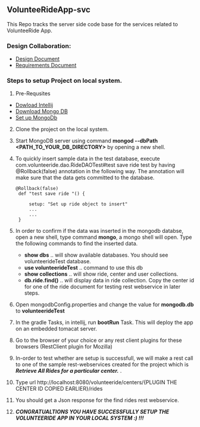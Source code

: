 ## VolunteeRideApp-svc
This Repo tracks the server side code base for the services related to VolunteeRide App.

### Design Collaboration:
* [Design Document](https://drive.google.com/folderview?id=0B_O4LeO9jYKLfm95MjlQeHpBbHZJVGFxM3ZyTEdyamZCMDk2aFplbE16S3IydzRyTm82cHc&usp=sharing)
* [Requirements Document](https://drive.google.com/drive/folders/0B_O4LeO9jYKLfm5VMzVjcTdkQXQyeDY4WjFyUHpKeHRCVi04Wk8wUVEtSG1IemEyTGIzUlk)

### Steps to setup Project on local system.
1. Pre-Requsites
  * [Dowload Intellij](https://www.jetbrains.com/idea/download/)
  * [Download Mongo DB](https://www.mongodb.org/downloads)
  * [Set up MongoDb](http://docs.mongodb.org/manual/installation/)
  
2. Clone the project on the local system. 
3. Start MongoDB server using command **mongod --dbPath <PATH_TO_YOUR_DB_DIRECTORY>** by opening a new shell.
4. To quickly insert sample data in the test database, execute com.volunteeride.dao.RideDAOTest#test save ride test by having  
   @Rollback(false) annotation in the following way. The annotation will make sure that the data gets committed to the database.
   ```
   @Rollback(false)
    def "test save ride "() {

        setup: "Set up ride object to insert"
        ...
        ...
    }
    ```
5. In order to confirm if the data was inserted in the mongodb databse, open a new shell, type command **mongo**, a mongo shell    will open. Type the following commands to find the inserted data.
   * **show dbs** .. will show available databases. You should see volunteerideTest database.
   * **use volunteerideTest** .. command to use this db
   * **show collections** .. will show ride, center and user collections.
   * **db.ride.find()** .. will display data in ride collection. Copy the center id for one of the ride document for testing 
     rest webservice in later steps.

6. Open mongodbConfig.properties and change the value for **mongodb.db** to **volunteerideTest**
7. In the gradle Tasks, in intellij, run **bootRun** Task. This will deploy the app on an embedded tomacat server.
8. Go to the browser of your choice or any rest client plugins for these browsers (RestClient plugin for Mozilla)
9. In-order to test whether are setup is successfull, we will make a rest call to one of the sample rest-webservices created for    the project which is ***Retrieve All Rides for a particular center.*** .
10. Type url http://localhost:8080/volunteeride/centers/{PLUGIN THE CENTER ID COPIED EARLIER}/rides
10. You should get a Json response for the find rides rest webservice.
11. ***CONGRATUALTIONS YOU HAVE SUCCESSFULLY SETUP THE VOLUNTEERIDE APP IN YOUR LOCAL SYSTEM :) !!!***
   
   
  
